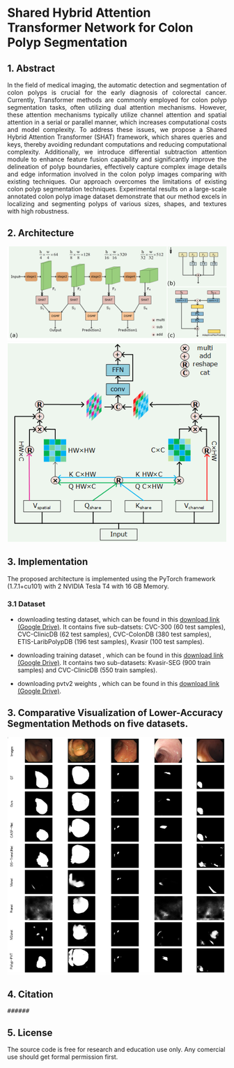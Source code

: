 # Shared Hybrid Attention Transformer Network for Colon Polyp Segmentation

## 1. Abstract
<div align="justify">
In the field of medical imaging, the automatic detection and segmentation of colon polyps is crucial for the early diagnosis of colorectal cancer. Currently, Transformer methods are commonly employed for colon polyp segmentation tasks, often utilizing dual attention mechanisms. However,  these attention mechanisms typically utilize channel attention and spatial attention in a serial or parallel manner, which increases computational costs and model complexity. To address these issues, we propose a Shared Hybrid Attention Transformer (SHAT) framework, which shares queries and keys, thereby avoiding redundant computations and reducing computational complexity. Additionally, we introduce differential subtraction attention module to enhance feature fusion capability and significantly improve the delineation of polyp boundaries, effectively capture complex image details and edge information involved in the colon polyp images comparing with existing techniques. Our approach overcomes the limitations of existing colon polyp segmentation techniques. Experimental results on a large-scale annotated colon polyp image dataset demonstrate that our method excels in localizing and segmenting polyps of various sizes, shapes, and textures with high robustness.</div>

## 2. Architecture
<img src="images/ari.png">
<img src="images/SHAT.png">

## 3. Implementation
The proposed architecture is implemented using the PyTorch framework (1.7.1+cu101) with 2 NVIDIA Tesla T4 with 16 GB Memory. 

### 3.1 Dataset

+ downloading testing dataset, which can be found in this [download link (Google Drive)](https://drive.google.com/file/d/1hwirZO201i_08fFgqmeqMuPuhPboHdVH/view?usp=sharing). It contains five sub-datsets: CVC-300 (60 test samples), CVC-ClinicDB (62 test samples), CVC-ColonDB (380 test samples), ETIS-LaribPolypDB (196 test samples), Kvasir (100 test samples).

+ downloading training dataset , which can be found in this [download link (Google Drive)](https://drive.google.com/file/d/1hzS21idjQlXnX9oxAgJI8KZzOBaz-OWj/view?usp=sharing). It contains two sub-datasets: Kvasir-SEG (900 train samples) and CVC-ClinicDB (550 train samples).

+ downloading pvtv2 weights , which can be found in this [download link (Google Drive)](https://https://drive.google.com/drive/folders/1Eu8v9vMRvt-dyCH0XSV2i77lAd62nPXV). 

## 3. Comparative Visualization of Lower-Accuracy Segmentation Methods on five datasets. 
<img src="images/result.png">

## 4. Citation
<pre>
######
</pre>

## 5. License
The source code is free for research and education use only. Any comercial use should get formal permission first.
